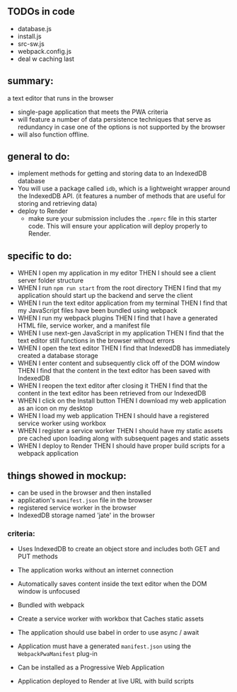 ## TODOs in code
- database.js
- install.js
- src-sw.js
- webpack.config.js
- deal w caching last

## summary:
a text editor that runs in the browser
- single-page application that meets the PWA criteria
- will feature a number of data persistence techniques that serve as redundancy in case one of the options is not supported by the browser
- will also function offline.

## general to do:
- implement methods for getting and storing data to an IndexedDB database
- You will use a package called `idb`, which is a lightweight wrapper around the IndexedDB API. (it features a number of methods that are useful for storing and retrieving data)
- deploy to Render
    - make sure your submission includes the `.npmrc` file in this starter code.  This will ensure your application will deploy properly to Render.

## specific to do:
- WHEN I open my application in my editor THEN I should see a client server folder structure
- WHEN I run `npm run start` from the root directory THEN I find that my application should start up the backend and serve the client
- WHEN I run the text editor application from my terminal THEN I find that my JavaScript files have been bundled using webpack
- WHEN I run my webpack plugins THEN I find that I have a generated HTML file, service worker, and a manifest file
- WHEN I use next-gen JavaScript in my application THEN I find that the text editor still functions in the browser without errors
- WHEN I open the text editor THEN I find that IndexedDB has immediately created a database storage
- WHEN I enter content and subsequently click off of the DOM window THEN I find that the content in the text editor has been saved with IndexedDB
- WHEN I reopen the text editor after closing it THEN I find that the content in the text editor has been retrieved from our IndexedDB
- WHEN I click on the Install button THEN I download my web application as an icon on my desktop
- WHEN I load my web application THEN I should have a registered service worker using workbox
- WHEN I register a service worker THEN I should have my static assets pre cached upon loading along with subsequent pages and static assets
- WHEN I deploy to Render THEN I should have proper build scripts for a webpack application

## things showed in mockup:
- can be used in the browser and then installed
- application's `manifest.json` file in the browser
- registered service worker in the browser
- IndexedDB storage named 'jate' in the browser

### criteria:
* Uses IndexedDB to create an object store and includes both GET and PUT methods

* The application works without an internet connection

* Automatically saves content inside the text editor when the DOM window is unfocused

* Bundled with webpack

* Create a service worker with workbox that Caches static assets

* The application should use babel in order to use async / await

* Application must have a generated `manifest.json` using the `WebpackPwaManifest` plug-in

* Can be installed as a Progressive Web Application

* Application deployed to Render at live URL with build scripts